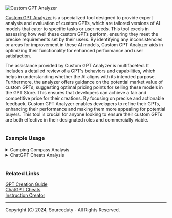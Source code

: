 ![Custom GPT Analyzer](https://github.com/sourceduty/Custom_GPT_Analyzer/assets/123030236/f4207930-b75f-4b2f-8529-54cd49b040dd)

[Custom GPT Analyzer](https://chatgpt.com/g/g-IJ95hRgWU-custom-gpt-analyzer) is a specialized tool designed to provide expert analysis and evaluation of custom GPTs, which are tailored versions of AI models that cater to specific tasks or user needs. This tool excels in assessing how well these custom GPTs perform, ensuring they meet the precise requirements set by their users. By identifying any inconsistencies or areas for improvement in these AI models, Custom GPT Analyzer aids in optimizing their functionality for enhanced performance and user satisfaction.

The assistance provided by Custom GPT Analyzer is multifaceted. It includes a detailed review of a GPT's behaviors and capabilities, which helps in understanding whether the AI aligns with its intended purpose. Furthermore, the analyzer offers guidance on the potential market value of custom GPTs, suggesting optimal pricing points for selling these models in the GPT Store. This ensures that developers can achieve a fair and competitive price for their creations. By focusing on precise and actionable feedback, Custom GPT Analyzer enables developers to refine their GPTs, enhancing their performance and making them more appealing for potential buyers. This tool is crucial for anyone looking to ensure their custom GPTs are both effective in their designated roles and commercially viable.

#
### Example Usage

<details><summary>Camping Compass Analysis</summary>
<br>

![Screenshot](https://github.com/sourceduty/Custom_GPT_Analyzer/assets/123030236/213f7623-2a5d-4b14-ab5a-3d56493295ae)

The custom GPT, named "Camping Compass," is designed as a specialized assistant for locating camping spots, catering to different preferences such as tent camping, RV camping, and cabin or cottage rentals. Here’s a thorough analysis based on the given details:

Purpose and Functionality

Camping Compass is structured to assist users in finding camping locations by leveraging a guided query approach:

- Type of Camping: Users can specify the camping type, whether tent, RV, or cabin/cottage, which allows the GPT to focus its search and recommendations.
- Amenities: The system likely queries users about desired amenities, such as water access, electricity, or pet-friendliness, which is crucial for tailoring the options to user needs.
- Accessibility: It might assess how accessible these spots need to be, considering factors like disability access or proximity to roads.

Performance Metrics

While specific performance metrics aren't provided, key indicators for this GPT would include:

- Accuracy of Recommendations: How well the recommended spots match the user's criteria.
- User Satisfaction: Feedback from users regarding their satisfaction with the camping options provided and the ease of use of the GPT.
- Response Time: How quickly the GPT provides camping options after receiving user inputs.

Target Audience

The primary audience includes:

- Camping enthusiasts of all types, from beginners to experienced campers.
- Travelers looking for unique and suitable camping experiences.
- Families and individuals planning outdoor vacations.

Feedback and Usage Data

Collecting user feedback and analyzing usage patterns would be essential for continual improvement. Positive feedback could point to effective functionality, while any negative feedback would highlight areas needing refinement.

Technical Specifications and Improvements

If available, details about the model’s size, training specifics, and customization would help in understanding its computational efficiency and how well it's optimized for user interactions.

Recommendations for Enhancement

- Expand Query Range: Incorporate more detailed questions about user preferences, like asking about weather preferences, desired crowd levels, or specific nature settings.
- Integration with Mapping Services: Provide interactive maps showing the exact locations of recommended spots.
- Real-time Availability Checks: Partner with camping sites to integrate real-time booking and availability checks.

Pricing Estimation

Given its specialized nature and assuming robust functionality with high user engagement, a pricing strategy could be set around a premium tier compared to general-purpose GPTs. Factors such as ongoing maintenance, the uniqueness of the service, and integration depth with external data sources (like real-time camping availability) should be considered.

This analysis should provide a foundational understanding of "Camping Compass" and areas where it can be improved and how it might be priced if being prepared for sale.

<br>
</details>
<details><summary>ChatGPT Cheats Analysis</summary>
<br>

![Screenshot](https://github.com/sourceduty/Custom_GPT_Analyzer/assets/123030236/5c39ea10-0567-46e9-a507-4215763339ff)

The "ChatGPT Cheats" custom GPT, as presented, serves a niche audience looking to maximize their use of ChatGPT through advanced tips, tricks, and customized prompts. Here’s an analysis of its functionalities and potential improvements:

Key Features and Target Audience

- Functionality: This GPT is designed to uncover lesser-known features of ChatGPT, suggest creative prompts, and guide users in structuring their queries effectively. It seems to cater primarily to power users who wish to enhance their efficiency and effectiveness in using ChatGPT.
  
- User Interface: The user interface is straightforward, featuring simple, clear options such as creating lists of cheats, prompts, and understanding limitations, which makes it accessible even for users who may not be technically adept.
  
- Target Audience: The primary users are likely those who frequently use ChatGPT for various purposes and are looking to deepen their knowledge and usage efficiency. This includes researchers, writers, educators, and tech enthusiasts.

Analysis of Potential and Limitations

Strengths:
  
  - Educational Value: Provides significant educational benefits by teaching users how to better utilize ChatGPT, potentially saving time and enhancing the quality of outputs.
  - Customization: Offers targeted prompts that can be adapted to various use cases, increasing its utility across different fields and applications.

  Weaknesses:
  
  - Niche Appeal: While incredibly valuable for power users, its appeal might be limited to those who already have a baseline understanding of ChatGPT or AI tools.
  - Dependency on Updates: As ChatGPT evolves, the tips and tricks offered by this GPT might need regular updates to stay relevant, implying a higher maintenance requirement.

Recommendations for Improvement

- Expand Educational Content: Include more comprehensive tutorials and case studies to attract users who might not yet be power users but are keen to learn.
- Interactive Features: Integrate interactive elements where users can immediately try out tips or prompts within the interface, providing real-time feedback and learning.
- Community Integration: Allow users to submit their own cheats or tips, fostering a community and keeping the content fresh and diversified.

Pricing Strategy

Given its specialized nature and the value it offers in enhancing user experience with ChatGPT, pricing could be set higher than basic informational GPTs but below highly technical or professional-grade models. Factors like ongoing maintenance for content relevancy and potential expansion into interactive features should be considered in pricing.

Overall, "ChatGPT Cheats" is a robust tool for those looking to leverage ChatGPT’s capabilities fully. It is well-positioned in the market of educational and efficiency tools for advanced technology users, with room for growth in interactivity and community engagement.

<br>
</details>

#
### Related Links

[GPT Creation Guide](https://chatgpt.com/g/g-GoLkguGSc-gpt-creation-guide)
<br>
[ChatGPT Cheats](https://chat.openai.com/g/g-Zvkwt2Zkr-chatgpt-cheats)
<br>
[Instruction Creator](https://chatgpt.com/g/g-yAwEVaLkf-instruction-creator)

***
Copyright (C) 2024, Sourceduty - All Rights Reserved.
